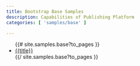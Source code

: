 ```yaml
---
title: Bootstrap Base Samples
description: Capabilities of Publishing Platform
categories: [ 'samples/base' ]

---
```


<ul>
{{# site.samples.base?to_pages }}
<li><a href="{{url}}">{{title}}</a></li>
{{/ site.samples.base?to_pages }}
</ul>